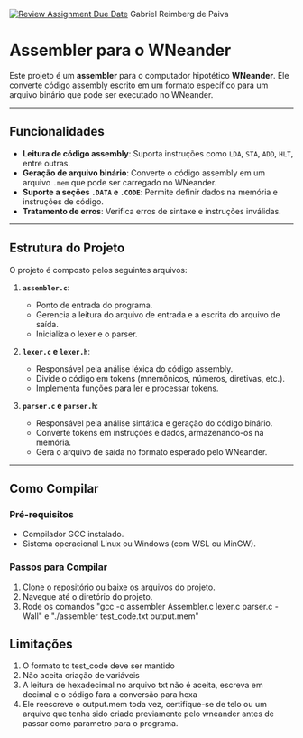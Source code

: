 [![Review Assignment Due Date](https://classroom.github.com/assets/deadline-readme-button-22041afd0340ce965d47ae6ef1cefeee28c7c493a6346c4f15d667ab976d596c.svg)](https://classroom.github.com/a/FLG6_3H5)
Gabriel Reimberg de Paiva

# Assembler para o WNeander

Este projeto é um **assembler** para o computador hipotético **WNeander**. Ele converte código assembly escrito em um formato específico para um arquivo binário que pode ser executado no WNeander.

---

## **Funcionalidades**

- **Leitura de código assembly**: Suporta instruções como `LDA`, `STA`, `ADD`, `HLT`, entre outras.
- **Geração de arquivo binário**: Converte o código assembly em um arquivo `.mem` que pode ser carregado no WNeander.
- **Suporte a seções `.DATA` e `.CODE`**: Permite definir dados na memória e instruções de código.
- **Tratamento de erros**: Verifica erros de sintaxe e instruções inválidas.

---

## **Estrutura do Projeto**

O projeto é composto pelos seguintes arquivos:

1. **`assembler.c`**:
   - Ponto de entrada do programa.
   - Gerencia a leitura do arquivo de entrada e a escrita do arquivo de saída.
   - Inicializa o lexer e o parser.

2. **`lexer.c` e `lexer.h`**:
   - Responsável pela análise léxica do código assembly.
   - Divide o código em tokens (mnemônicos, números, diretivas, etc.).
   - Implementa funções para ler e processar tokens.

3. **`parser.c` e `parser.h`**:
   - Responsável pela análise sintática e geração do código binário.
   - Converte tokens em instruções e dados, armazenando-os na memória.
   - Gera o arquivo de saída no formato esperado pelo WNeander.
---

## **Como Compilar**

### **Pré-requisitos**
- Compilador GCC instalado.
- Sistema operacional Linux ou Windows (com WSL ou MinGW).

### **Passos para Compilar**

1. Clone o repositório ou baixe os arquivos do projeto.
2. Navegue até o diretório do projeto.
3. Rode os comandos "gcc -o assembler Assembler.c lexer.c parser.c -Wall" e "./assembler test_code.txt output.mem"

## Limitações
1. O formato to test_code deve ser mantido
2. Não aceita criação de variáveis
3. A leitura de hexadecimal no arquivo txt não é aceita, escreva em decimal e o código fara a conversão para hexa
4. Ele reescreve o output.mem toda vez, certifique-se de telo ou um arquivo que tenha sido criado previamente pelo wneander antes de passar como parametro para o programa.

